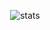 <p align="center">
  <img src="https://github-readme-stats.vercel.app/api?username=BlueSky-07&show_icons=true" alt="stats" />
</p>